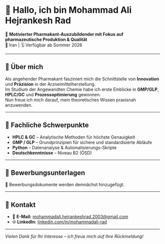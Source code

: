 # 👋 Hallo, ich bin Mohammad Ali Hejrankesh Rad

🚀 **Motivierter Pharmakant-Auszubildender mit Fokus auf pharmazeutische Produktion & Qualität**  
📍 Iran | 🗓️ Verfügbar ab Sommer 2026  

---

## 📌 Über mich  
Als angehender Pharmakant fasziniert mich die Schnittstelle von **Innovation** und **Präzision** in der Arzneimittelherstellung.  
Im Studium der Angewandten Chemie habe ich erste Einblicke in **GMP/GLP**, **HPLC/GC** und **Prozessoptimierung** gewonnen.  
Nun freue ich mich darauf, mein theoretisches Wissen praxisnah anzuwenden.

---

## 🧪 Fachliche Schwerpunkte  
- **HPLC & GC** – Analytische Methoden für höchste Genauigkeit  
- **GMP / GLP** – Grundprinzipien für sichere und standardisierte Abläufe  
- **Python** – Datenanalyse & Automatisierungs-Skripte  
- **Deutschkenntnisse** – Niveau B2 (ÖSD)  

---

## 📂 Bewerbungsunterlagen  
📁 Bewerbungsdokumente werden demnächst hinzugefügt.  

---

## 🤝 Kontakt  
- 📧 **E-Mail:** mohammadali.hejrankeshrad.2003@gmail.com  
- 🌐 **LinkedIn:** [linkedin.com/in/mohammadali-rad](https://linkedin.com/in/mohammadali-rad)  

---

*Vielen Dank für Ihr Interesse – ich freue mich auf Ihre Rückmeldung!*
